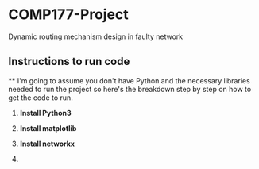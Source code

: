 # COMP177-Project
Dynamic routing mechanism design in faulty network

## Instructions to run code
** I'm going to assume you don't have Python and the necessary libraries needed to run the project so here's the breakdown step by step on how to get the code to run.

1) **Install Python3**

2) **Install matplotlib**

3) **Install networkx**

4) 